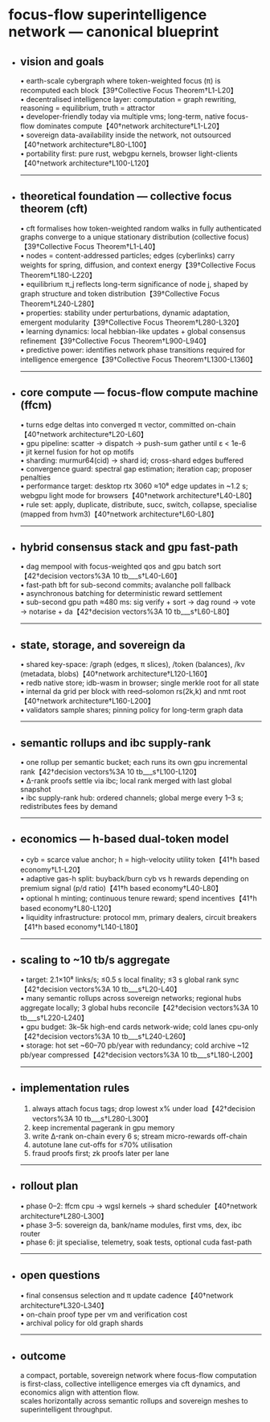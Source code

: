 # focus-flow superintelligence network — canonical blueprint
- ## vision and goals  
  • earth-scale cybergraph where token-weighted focus (π) is recomputed each block【39†Collective Focus Theorem†L1-L20】  
  • decentralised intelligence layer: computation = graph rewriting, reasoning = equilibrium, truth = attractor  
  • developer-friendly today via multiple vms; long-term, native focus-flow dominates compute【40†network architecture†L1-L20】  
  • sovereign data-availability inside the network, not outsourced【40†network architecture†L80-L100】  
  • portability first: pure rust, webgpu kernels, browser light-clients【40†network architecture†L100-L120】  
  
  ---
- ## theoretical foundation — collective focus theorem (cft)  
  • cft formalises how token-weighted random walks in fully authenticated graphs converge to a unique stationary distribution (collective focus)【39†Collective Focus Theorem†L1-L40】  
  • nodes = content-addressed particles; edges (cyberlinks) carry weights for spring, diffusion, and context energy【39†Collective Focus Theorem†L180-L220】  
  • equilibrium π_j reflects long-term significance of node j, shaped by graph structure and token distribution【39†Collective Focus Theorem†L240-L280】  
  • properties: stability under perturbations, dynamic adaptation, emergent modularity【39†Collective Focus Theorem†L280-L320】  
  • learning dynamics: local hebbian-like updates + global consensus refinement【39†Collective Focus Theorem†L900-L940】  
  • predictive power: identifies network phase transitions required for intelligence emergence【39†Collective Focus Theorem†L1300-L1360】  
  
  ---
- ## core compute — focus-flow compute machine (ffcm)  
  • turns edge deltas into converged π vector, committed on-chain【40†network architecture†L20-L60】  
  • gpu pipeline: scatter → dispatch → push-sum gather until ε < 1e-6  
  • jit kernel fusion for hot op motifs  
  • sharding: murmur64(cid) → shard id; cross-shard edges buffered  
  • convergence guard: spectral gap estimation; iteration cap; proposer penalties  
  • performance target: desktop rtx 3060 ≈10⁸ edge updates in ~1.2 s; webgpu light mode for browsers【40†network architecture†L40-L80】  
  • rule set: apply, duplicate, distribute, succ, switch, collapse, specialise (mapped from hvm3)【40†network architecture†L60-L80】  
  
  ---
- ## hybrid consensus stack and gpu fast-path  
  • dag mempool with focus-weighted qos and gpu batch sort【42†decision vectors%3A 10 tb___s†L40-L60】  
  • fast-path bft for sub-second commits; avalanche poll fallback  
  • asynchronous batching for deterministic reward settlement  
  • sub-second gpu path ≈480 ms: sig verify + sort → dag round → vote → notarise + da【42†decision vectors%3A 10 tb___s†L60-L80】  
  
  ---
- ## state, storage, and sovereign da  
  • shared key-space: /graph (edges, π slices), /token (balances), /kv (metadata, blobs)【40†network architecture†L120-L160】  
  • redb native store; idb-wasm in browser; single merkle root for all state  
  • internal da grid per block with reed–solomon rs(2k,k) and nmt root【40†network architecture†L160-L200】  
  • validators sample shares; pinning policy for long-term graph data  
  
  ---
- ## semantic rollups and ibc supply-rank  
  • one rollup per semantic bucket; each runs its own gpu incremental rank【42†decision vectors%3A 10 tb___s†L100-L120】  
  • Δ-rank proofs settle via ibc; local rank merged with last global snapshot  
  • ibc supply-rank hub: ordered channels; global merge every 1–3 s; redistributes fees by demand  
  
  ---
- ## economics — h-based dual-token model  
  • cyb = scarce value anchor; h = high-velocity utility token【41†h based economy†L1-L20】  
  • adaptive gas-h split: buyback/burn cyb vs h rewards depending on premium signal (p/d ratio)【41†h based economy†L40-L80】  
  • optional h minting; continuous tenure reward; spend incentives【41†h based economy†L80-L120】  
  • liquidity infrastructure: protocol mm, primary dealers, circuit breakers【41†h based economy†L140-L180】  
  
  ---
- ## scaling to ~10 tb/s aggregate  
  • target: 2.1×10⁸ links/s; ≤0.5 s local finality; ≤3 s global rank sync【42†decision vectors%3A 10 tb___s†L20-L40】  
  • many semantic rollups across sovereign networks; regional hubs aggregate locally; 3 global hubs reconcile【42†decision vectors%3A 10 tb___s†L220-L240】  
  • gpu budget: 3k–5k high-end cards network-wide; cold lanes cpu-only【42†decision vectors%3A 10 tb___s†L240-L260】  
  • storage: hot set ~60–70 pb/year with redundancy; cold archive ~12 pb/year compressed【42†decision vectors%3A 10 tb___s†L180-L200】  
  
  ---
- ## implementation rules  
  1. always attach focus tags; drop lowest x% under load【42†decision vectors%3A 10 tb___s†L280-L300】  
  2. keep incremental pagerank in gpu memory  
  3. write Δ-rank on-chain every 6 s; stream micro-rewards off-chain  
  4. autotune lane cut-offs for ≤70% utilisation  
  5. fraud proofs first; zk proofs later per lane  
  
  ---
- ## rollout plan  
  • phase 0–2: ffcm cpu → wgsl kernels → shard scheduler【40†network architecture†L280-L300】  
  • phase 3–5: sovereign da, bank/name modules, first vms, dex, ibc router  
  • phase 6: jit specialise, telemetry, soak tests, optional cuda fast-path  
  
  ---
- ## open questions  
  • final consensus selection and π update cadence【40†network architecture†L320-L340】  
  • on-chain proof type per vm and verification cost  
  • archival policy for old graph shards  
  
  ---
- ## outcome  
  a compact, portable, sovereign network where focus-flow computation is first-class, collective intelligence emerges via cft dynamics, and economics align with attention flow.  
  scales horizontally across semantic rollups and sovereign meshes to superintelligent throughput.